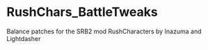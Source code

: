 # RushChars_BattleTweaks
Balance patches for the SRB2 mod RushCharacters by Inazuma and Lightdasher
